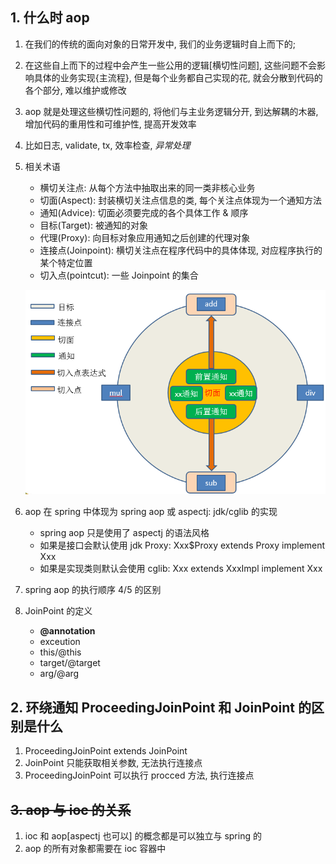 ## 1. 什么时 aop

1. 在我们的传统的面向对象的日常开发中, 我们的业务逻辑时自上而下的;
2. 在这些自上而下的过程中会产生一些公用的逻辑[横切性问题], 这些问题不会影响具体的业务实现{主流程}, 但是每个业务都自己实现的花, 就会分散到代码的各个部分, 难以维护或修改
3. aop 就是处理这些横切性问题的, 将他们与主业务逻辑分开, 到达解耦的木器, 增加代码的重用性和可维护性, 提高开发效率
4. 比如日志, validate, tx, 效率检查, _异常处理_
5. 相关术语

   - 横切关注点: 从每个方法中抽取出来的同一类非核心业务
   - 切面(Aspect): 封装横切关注点信息的类, 每个关注点体现为一个通知方法
   - 通知(Advice): 切面必须要完成的各个具体工作 & 顺序
   - 目标(Target): 被通知的对象
   - 代理(Proxy): 向目标对象应用通知之后创建的代理对象
   - 连接点(Joinpoint): 横切关注点在程序代码中的具体体现, 对应程序执行的某个特定位置
   - 切入点(pointcut): 一些 Joinpoint 的集合

   ![avatar](/static/image/spring/spring-aop.png)

6. aop 在 spring 中体现为 spring aop 或 aspectj: jdk/cglib 的实现
   - spring aop 只是使用了 aspectj 的语法风格
   - 如果是接口会默认使用 jdk Proxy: Xxx$Proxy extends Proxy implement Xxx
   - 如果是实现类则默认会使用 cglib: Xxx extends XxxImpl implement Xxx
7. spring aop 的执行顺序 4/5 的区别
8. JoinPoint 的定义
   - **@annotation**
   - exceution
   - this/@this
   - target/@target
   - arg/@arg

## 2. 环绕通知 ProceedingJoinPoint 和 JoinPoint 的区别是什么

1. ProceedingJoinPoint extends JoinPoint
2. JoinPoint 只能获取相关参数, 无法执行连接点
3. ProceedingJoinPoint 可以执行 procced 方法, 执行连接点

## ~~3. aop 与 ioc 的关系~~

1. ioc 和 aop[aspectj 也可以] 的概念都是可以独立与 spring 的
2. aop 的所有对象都需要在 ioc 容器中
